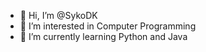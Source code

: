 - 👋 Hi, I’m @SykoDK
- 👀 I’m interested in Computer Programming
- 🌱 I’m currently learning Python and Java

<!---
SykoDK/SykoDK is a ✨ special ✨ repository because its `README.md` (this file) appears on your GitHub profile.
You can click the Preview link to take a look at your changes.
--->

